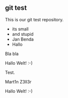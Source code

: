 git test
--------

This is our git test repository.

- its small
- and stupid
- Jan Benda
- Hallo

Bla bla

Hallo Welt! :-)

Test.

Mart1n Z3ll3r

Hallo Welt! :-)

